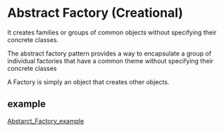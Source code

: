 # Abstract Factory (Creational)

It creates families or groups of common objects without specifying their concrete classes.


The abstract factory pattern provides a way to encapsulate a group of individual factories that have a common theme without specifying their concrete classes

A Factory is simply an object that creates other objects.


## example

[Abstarct_Factory_example](http://devexpert.ir/javascript/%D8%A7%D9%84%DA%AF%D9%88%DB%8C-%D8%B7%D8%B1%D8%A7%D8%AD%DB%8C-abstract-factory-%D8%AF%D8%B1-%D8%AC%D8%A7%D9%88%D8%A7-%D8%A7%D8%B3%DA%A9%D8%B1%DB%8C%D9%BE%D8%AA/)